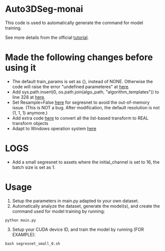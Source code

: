 # Auto3DSeg-monai
This code is used to automatically generate the command for model training.

See more details from the official [tutorial](https://github.com/Project-MONAI/tutorials/tree/main/auto3dseg).

# Made the following changes before using it
- The default train_params is set as {}, instead of NONE. Otherwise the code will raise the error "undefined parameteres" at [here](https://github.com/Project-MONAI/MONAI/blob/52df2baf347809008dbf26dfa6a2f716eb12ae68/monai/apps/auto3dseg/bundle_gen.py#L158).
- Add sys.path.insert(0, os.path.join(algo_path, "algorithm_templates")) to line 328 at [here](https://github.com/Project-MONAI/MONAI/blob/52df2baf347809008dbf26dfa6a2f716eb12ae68/monai/apps/auto3dseg/bundle_gen.py#L328).
- Set Resample=False [here](https://github.com/baiti01/Auto3DSeg-monai/blob/fa800c72296cb7e37a13758cdc2c74a9f1734988/assets/algorithm_templates/segresnet/scripts/algo.py#L188) for segresnet to avoid the out-of-memory issue. (This is NOT a bug. After modification, the default resolution is not (1, 1, 1) anymore.)
- Add extra code [here](https://github.com/baiti01/Auto3DSeg-monai/blob/fa800c72296cb7e37a13758cdc2c74a9f1734988/assets/algorithm_templates/segresnet/scripts/algo.py#L300) to convert all the list-based transform to REAL transform objects
- Adapt to Windows operation system [here](https://github.com/baiti01/Auto3DSeg-monai/blob/fa800c72296cb7e37a13758cdc2c74a9f1734988/assets/algorithm_templates/segresnet/scripts/train.py#L45)

# LOGS
- Add a small segresnet to assets where the initial_channel is set to 16, the batch size is set as 1.

# Usage
1. Setup the parameters in main.py adapted to your own dataset.
2. Automatically analyze the dataset, generate the model(s), and create the command used for model training by running:
```console
python main.py
```
3. Setup your CUDA device ID, and train the model by running (FOR EXAMPLE):
```console
bash segresnet_small_0.sh
```
